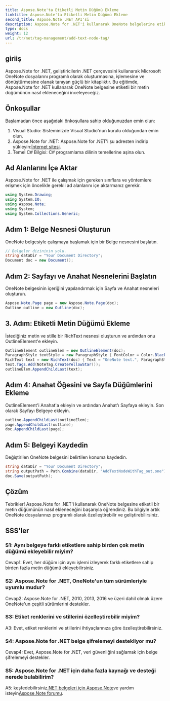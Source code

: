 ```yaml
---
title: Aspose.Note'ta Etiketli Metin Düğümü Ekleme
linktitle: Aspose.Note'ta Etiketli Metin Düğümü Ekleme
second_title: Aspose.Note .NET API'si
description: Aspose.Note for .NET'i kullanarak OneNote belgelerine etiketli metin düğümlerini nasıl ekleyeceğinizi öğrenin.
type: docs
weight: 12
url: /tr/net/tag-management/add-text-node-tag/
---
```

## giriiş

Aspose.Note for .NET, geliştiricilerin .NET çerçevesini kullanarak Microsoft OneNote dosyalarını programlı olarak oluşturmasına, işlemesine ve dönüştürmesine olanak tanıyan güçlü bir kitaplıktır. Bu eğitimde, Aspose.Note for .NET kullanarak OneNote belgesine etiketli bir metin düğümünün nasıl ekleneceğini inceleyeceğiz.

## Önkoşullar

Başlamadan önce aşağıdaki önkoşullara sahip olduğunuzdan emin olun:

1. Visual Studio: Sisteminizde Visual Studio'nun kurulu olduğundan emin olun.
2.  Aspose.Note for .NET: Aspose.Note for .NET'i şu adresten indirip yükleyin:[İnternet sitesi](https://releases.aspose.com/note/net/).
3. Temel C# Bilgisi: C# programlama dilinin temellerine aşina olun.

## Ad Alanlarını İçe Aktar

Aspose.Note for .NET ile çalışmak için gereken sınıflara ve yöntemlere erişmek için öncelikle gerekli ad alanlarını içe aktarmanız gerekir.

```csharp
using System.Drawing;
using System.IO;
using Aspose.Note;
using System;
using System.Collections.Generic;
```

## Adım 1: Belge Nesnesi Oluşturun

OneNote belgesiyle çalışmaya başlamak için bir Belge nesnesini başlatın.

```csharp
// Belgeler dizininin yolu.
string dataDir = "Your Document Directory";
Document doc = new Document();
```

## Adım 2: Sayfayı ve Anahat Nesnelerini Başlatın

OneNote belgesinin içeriğini yapılandırmak için Sayfa ve Anahat nesneleri oluşturun.

```csharp
Aspose.Note.Page page = new Aspose.Note.Page(doc);
Outline outline = new Outline(doc);
```

## 3. Adım: Etiketli Metin Düğümü Ekleme

İstediğiniz metin ve stille bir RichText nesnesi oluşturun ve ardından onu OutlineElement'e ekleyin.

```csharp
OutlineElement outlineElem = new OutlineElement(doc);
ParagraphStyle textStyle = new ParagraphStyle { FontColor = Color.Black, FontName = "Arial", FontSize = 10 };
RichText text = new RichText(doc) { Text = "OneNote text.", ParagraphStyle = textStyle };
text.Tags.Add(NoteTag.CreateYellowStar());
outlineElem.AppendChildLast(text);
```

## Adım 4: Anahat Öğesini ve Sayfa Düğümlerini Ekleme

OutlineElement'i Anahat'a ekleyin ve ardından Anahat'ı Sayfaya ekleyin. Son olarak Sayfayı Belgeye ekleyin.

```csharp
outline.AppendChildLast(outlineElem);
page.AppendChildLast(outline);
doc.AppendChildLast(page);
```

## Adım 5: Belgeyi Kaydedin

Değiştirilen OneNote belgesini belirtilen konuma kaydedin.

```csharp
string dataDir = "Your Document Directory";
string outputPath = Path.Combine(dataDir, "AddTextNodeWithTag_out.one");
doc.Save(outputPath);
```

## Çözüm

Tebrikler! Aspose.Note for .NET'i kullanarak OneNote belgesine etiketli bir metin düğümünün nasıl ekleneceğini başarıyla öğrendiniz. Bu bilgiyle artık OneNote dosyalarınızı programlı olarak özelleştirebilir ve geliştirebilirsiniz.

## SSS'ler

### S1: Aynı belgeye farklı etiketlere sahip birden çok metin düğümü ekleyebilir miyim?

Cevap1: Evet, her düğüm için aynı işlemi izleyerek farklı etiketlere sahip birden fazla metin düğümü ekleyebilirsiniz.

### S2: Aspose.Note for .NET, OneNote'un tüm sürümleriyle uyumlu mudur?

Cevap2: Aspose.Note for .NET, 2010, 2013, 2016 ve üzeri dahil olmak üzere OneNote'un çeşitli sürümlerini destekler.

### S3: Etiket renklerini ve stillerini özelleştirebilir miyim?

A3: Evet, etiket renklerini ve stillerini ihtiyaçlarınıza göre özelleştirebilirsiniz.

### S4: Aspose.Note for .NET belge şifrelemeyi destekliyor mu?

Cevap4: Evet, Aspose.Note for .NET, veri güvenliğini sağlamak için belge şifrelemeyi destekler.

### S5: Aspose.Note for .NET için daha fazla kaynağı ve desteği nerede bulabilirim?

 A5: keşfedebilirsiniz[.NET belgeleri için Aspose.Note](https://reference.aspose.com/note/net/)ve yardım isteyin[Aspose.Note forumu](https://forum.aspose.com/c/note/28).